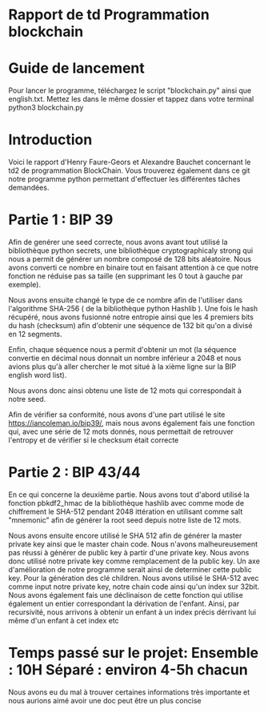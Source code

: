 # Rapport de td Programmation blockchain 

# Guide de lancement
Pour lancer le programme, téléchargez le script "blockchain.py" ainsi que english.txt. Mettez les dans le même dossier et tappez dans votre terminal python3 blockchain.py
# Introduction

Voici le rapport d'Henry Faure-Geors et Alexandre Bauchet concernant le td2 de programmation BlockChain. Vous trouverez également dans ce git notre programme python permettant d'effectuer les différentes tâches demandées.

# Partie 1 : BIP 39

Afin de genérer une seed correcte, nous avons avant tout utilisé la bibliothèque python secrets, une bibliothèque cryptographicaly strong qui nous a permit de générer un nombre composé de 128 bits aléatoire. Nous avons converti ce nombre en binaire tout en faisant attention à ce que notre fonction ne réduise pas sa taille (en supprimant les 0 tout à gauche par exemple).

Nous avons ensuite changé le type de ce nombre afin de l'utiliser dans l'algorithme SHA-256 ( de la bibliothèque python Hashlib ).
Une fois le hash récupéré, nous avons fusionné notre entropie ainsi que les 4 premiers bits du hash (checksum) afin d'obtenir une séquence de 132 bit qu'on a divisé en 12 segments.

Enfin, chaque séquence nous a permit d'obtenir un mot (la séquence convertie en décimal nous donnait un nombre inférieur a 2048 et nous avions plus qu'à aller chercher le mot situé à la xième ligne sur la BIP english word list).

Nous avons donc ainsi obtenu une liste de 12 mots qui correspondait à notre seed.

Afin de vérifier sa conformité, nous avons d'une part utilisé le site https://iancoleman.io/bip39/, mais nous avons également fais une fonction qui, avec une série de 12 mots donnés, nous permettait de retrouver l'entropy et de vérifier si le checksum était correcte


# Partie 2 : BIP 43/44

En ce qui concerne la deuxième partie. Nous avons tout d'abord utilisé la fonction pbkdf2_hmac de la bibliothèque hashlib avec comme mode de chiffrement le SHA-512 pendant 2048 ittération en utilisant comme salt "mnemonic" afin de générer la root seed depuis notre liste de 12 mots.

Nous avons ensuite encore utilisé le SHA 512 afin de générer la master private key ainsi que le master chain code.
Nous n'avons malheureusement pas réussi à générer de public key à partir d'une private key. Nous avons donc utilisé notre private key comme remplacement de la public key. Un axe d'amélioration de notre programme serait ainsi de determiner cette public key.
Pour la génération des clé children. Nous avons utilisé le SHA-512 avec comme input notre private key, notre chain code ainsi qu'un index sur 32bit. 
Nous avons également fais une déclinaison de cette fonction qui utilise également un entier correspondant la dérivation de l'enfant. Ainsi, par recursivité, nous arrivons à obtenir un enfant à un index précis dérrivant lui même d'un enfant à cet index etc 


# Temps passé sur le projet: Ensemble : 10H Séparé : environ 4-5h chacun

Nous avons eu du mal à trouver certaines informations très importante et nous aurions aimé avoir une doc peut être un plus concise 
